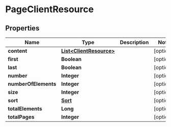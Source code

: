 
# PageClientResource

## Properties
Name | Type | Description | Notes
------------ | ------------- | ------------- | -------------
**content** | [**List&lt;ClientResource&gt;**](ClientResource.md) |  |  [optional]
**first** | **Boolean** |  |  [optional]
**last** | **Boolean** |  |  [optional]
**number** | **Integer** |  |  [optional]
**numberOfElements** | **Integer** |  |  [optional]
**size** | **Integer** |  |  [optional]
**sort** | [**Sort**](Sort.md) |  |  [optional]
**totalElements** | **Long** |  |  [optional]
**totalPages** | **Integer** |  |  [optional]



